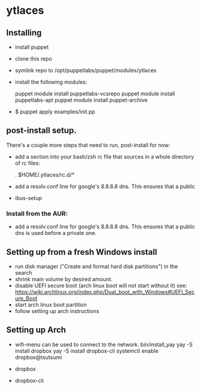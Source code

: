 # ytlaces

## Installing

* install puppet
* clone this repo
* symlink repo to /opt/puppetlabs/puppet/modules/ytlaces
* install the following modules:

    puppet module install puppetlabs-vcsrepo
    puppet module install puppetlabs-apt
    puppet module install puppet-archive

* $ puppet apply examples/init.pp

## post-install setup.

There's a couple more steps that need to run, post-install for now:

* add a section into your bash/zsh rc file that sources in a whole directory of rc files:

    . $HOME/.ytlaces/rc.d/*

* add a resolv.conf line for google's 8.8.8.8 dns. This ensures that a public
* ibus-setup

### Install from the AUR:

* add a resolv.conf line for google's 8.8.8.8 dns. This ensures that a public
  dns is used before a private one.


## Setting up from a fresh Windows install

* run disk manager ("Create and format hard disk partitions") in the search
* shrink main volume by desired amount.
* disable UEFI secure boot (arch linux boot will not start without it)
  see: https://wiki.archlinux.org/index.php/Dual_boot_with_Windows#UEFI_Secure_Boot
* start arch linux boot partition
* follow setting up arch instructions

## Setting up Arch

* wifi-menu can be used to connect to the network.
    bin/install_yay
    yay -S install dropbox
    yay -S install dropbox-cli
    systemctl enable dropbox@tsutsumi

* dropbox
* dropbox-cli


